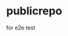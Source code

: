# publicrepo
for e2e test














































































































































































































































































































































































































































































































































































































































































































































































































































































































































































































































































































































































































































































































































































































































































































































































































































































































































































































































































































































































































































































































































































































































































































































































































































































































































































































































































































































































































































































































































































































































































































































































































































































































































































































































































































































































































































































































































































































































































































































































































































































